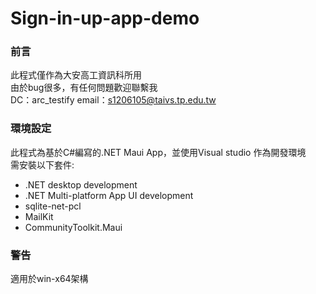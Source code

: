 # Sign-in-up-app-demo
### 前言
此程式僅作為大安高工資訊科所用<br>
由於bug很多，有任何問題歡迎聯繫我<br>
DC：arc_testify
email：s1206105@taivs.tp.edu.tw
### 環境設定
此程式為基於C#編寫的.NET Maui App，並使用Visual studio 作為開發環境<br>
需安裝以下套件:<br>
* .NET desktop development
* .NET Multi-platform App UI development
* sqlite-net-pcl
* MailKit
* CommunityToolkit.Maui
### 警告
適用於win-x64架構
